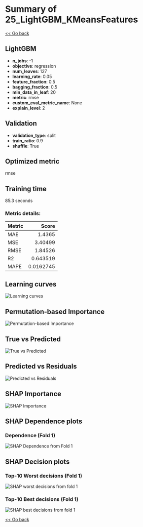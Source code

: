 # Summary of 25_LightGBM_KMeansFeatures

[<< Go back](../README.md)


## LightGBM
- **n_jobs**: -1
- **objective**: regression
- **num_leaves**: 127
- **learning_rate**: 0.05
- **feature_fraction**: 0.5
- **bagging_fraction**: 0.5
- **min_data_in_leaf**: 20
- **metric**: rmse
- **custom_eval_metric_name**: None
- **explain_level**: 2

## Validation
 - **validation_type**: split
 - **train_ratio**: 0.9
 - **shuffle**: True

## Optimized metric
rmse

## Training time

85.3 seconds

### Metric details:
| Metric   |     Score |
|:---------|----------:|
| MAE      | 1.4365    |
| MSE      | 3.40499   |
| RMSE     | 1.84526   |
| R2       | 0.643519  |
| MAPE     | 0.0162745 |



## Learning curves
![Learning curves](learning_curves.png)

## Permutation-based Importance
![Permutation-based Importance](permutation_importance.png)
## True vs Predicted

![True vs Predicted](true_vs_predicted.png)


## Predicted vs Residuals

![Predicted vs Residuals](predicted_vs_residuals.png)



## SHAP Importance
![SHAP Importance](shap_importance.png)

## SHAP Dependence plots

### Dependence (Fold 1)
![SHAP Dependence from Fold 1](learner_fold_0_shap_dependence.png)

## SHAP Decision plots

### Top-10 Worst decisions (Fold 1)
![SHAP worst decisions from fold 1](learner_fold_0_shap_worst_decisions.png)
### Top-10 Best decisions (Fold 1)
![SHAP best decisions from fold 1](learner_fold_0_shap_best_decisions.png)

[<< Go back](../README.md)
